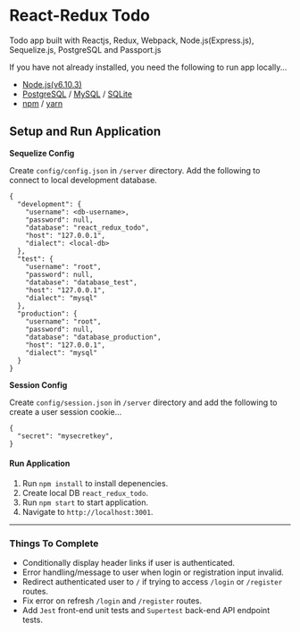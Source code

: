 # React-Redux Todo

Todo app built with Reactjs, Redux, Webpack, Node.js(Express.js), Sequelize.js, PostgreSQL and Passport.js

If you have not already installed, you need the following to run app locally...

  * [Node.js(v6.10.3)](https://nodejs.org/en/)
  * [PostgreSQL](https://www.postgresql.org/) / [MySQL](https://www.mysql.com/) / [SQLite](https://www.sqlite.org/)
  * [npm](https://www.npmjs.com/) / [yarn](https://yarnpkg.com/en/)

## Setup and Run Application

**Sequelize Config**

Create `config/config.json` in `/server` directory. Add the following to connect to local development database.

```
{
  "development": {
    "username": <db-username>,
    "password": null,
    "database": "react_redux_todo",
    "host": "127.0.0.1",
    "dialect": <local-db>
  },
  "test": {
    "username": "root",
    "password": null,
    "database": "database_test",
    "host": "127.0.0.1",
    "dialect": "mysql"
  },
  "production": {
    "username": "root",
    "password": null,
    "database": "database_production",
    "host": "127.0.0.1",
    "dialect": "mysql"
  }
}
```

**Session Config**

Create `config/session.json` in `/server` directory and add the following to create a user session cookie...

```
{
  "secret": "mysecretkey",
}
```

#### Run Application

1. Run `npm install` to install depenencies.
2. Create local DB `react_redux_todo`.
3. Run `npm start` to start application.
4. Navigate to `http://localhost:3001`.

---

### Things To Complete

* Conditionally display header links if user is authenticated.
* Error handling/message to user when login or registration input invalid.
* Redirect authenticated user to `/` if trying to access `/login` or `/register` routes.
* Fix error on refresh `/login` and `/register` routes.
* Add `Jest` front-end unit tests and `Supertest` back-end API endpoint tests.

